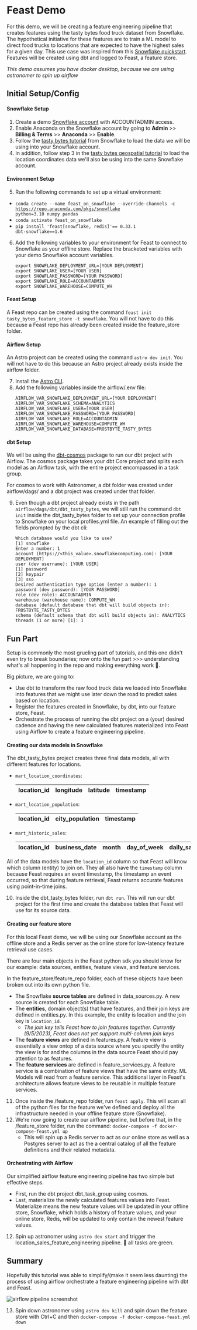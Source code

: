# Feast Demo

For this demo, we will be creating a feature engineering pipeline that creates features using the tasty bytes food truck dataset from Snowflake. The hypothetical initiative for these features are to train a ML model to direct food trucks to locations that are expected to have the highest sales for a given day. This use case was inspired from this [Snowflake quickstart](https://quickstarts.snowflake.com/guide/tasty_bytes_snowpark_101_for_data_science/#0). Features will be created using dbt and logged to Feast, a feature store. 

*This demo assumes you have docker desktop, because we are using astronomer to spin up airflow*

## Initial Setup/Config

#### Snowflake Setup
1. Create a demo [Snowflake account](https://www.snowflake.com/en/) with ACCOUNTADMIN access.
2. Enable Anaconda on the Snowflake account by going to <b>Admin</b> >> <b>Billing & Terms</b> >> <b>Anaconda</b> >> <b>Enable</b>.
3. Follow the [tasty bytes tutorial](https://quickstarts.snowflake.com/guide/tasty_bytes_introduction/index.html#0) from Snowflake to load the data we will be using into your Snowflake account.
4. In addition, follow step 3 in the [tasty bytes geospatial tutorial](https://quickstarts.snowflake.com/guide/tasty_bytes_zero_to_snowflake_geospatial/#2) to load the location coordinates data we'll also be using into the same Snowflake account.

#### Environment Setup

5. Run the following commands to set up a virtual environment:
- <code>conda create --name feast_on_snowflake --override-channels -c https://repo.anaconda.com/pkgs/snowflake python=3.10 numpy pandas</code>
- <code>conda activate feast_on_snowflake</code>
- <code>pip install 'feast[snowflake, redis]'== 0.33.1 dbt-snowflake==1.6</code>
6. Add the following variables to your environment for Feast to connect to Snowflake as your offline store. Replace the bracketed variables with your demo Snowflake account variables. 
    ```
    export SNOWFLAKE_DEPLOYMENT_URL=[YOUR DEPLOYMENT]
    export SNOWFLAKE_USER=[YOUR USER]
    export SNOWFLAKE_PASSWORD=[YOUR PASSWORD]
    export SNOWFLAKE_ROLE=ACCOUNTADMIN
    export SNOWFLAKE_WAREHOUSE=COMPUTE_WH
    ```

#### Feast Setup

A Feast repo can be created using the command `feast init tasty_bytes_feature_store -t snowflake`. You will not have to do this because a Feast repo has already been created inside the feature_store folder.

#### Airflow Setup
An Astro project can be created using the command `astro dev init`. You will not have to do this because an Astro project already exists inside the airflow folder.

7. Install the [Astro CLI](https://docs.astronomer.io/astro/cli/install-cli?tab=mac#install-the-astro-cli).
8. Add the following variables inside the airflow/.env file:
    ```
    AIRFLOW_VAR_SNOWFLAKE_DEPLOYMENT_URL=[YOUR DEPLOYMENT]
    AIRFLOW_VAR_SNOWFLAKE_SCHEMA=ANALYTICS
    AIRFLOW_VAR_SNOWFLAKE_USER=[YOUR USER]
    AIRFLOW_VAR_SNOWFLAKE_PASSWORD=[YOUR PASSWORD]
    AIRFLOW_VAR_SNOWFLAKE_ROLE=ACCOUNTADMIN
    AIRFLOW_VAR_SNOWFLAKE_WAREHOUSE=COMPUTE_WH
    AIRFLOW_VAR_SNOWFLAKE_DATABASE=FROSTBYTE_TASTY_BYTES
    ``` 



#### dbt Setup
We will be using the [dbt-cosmos](https://github.com/astronomer/astronomer-cosmos) package to run our dbt project with Airflow. The cosmos package takes your dbt Core project and splits each model as an Airflow task, with the entire project encompassed in a task group.

For cosmos to work with Astronomer, a dbt folder was created under airflow/dags/ and a dbt project was created under that folder.

9. Even though a dbt project already exists in the path `airflow/dags/dbt/dbt_tasty_bytes`, we will still run the command `dbt init` inside the dbt_tasty_bytes folder to set up your connection profile to Snowflake on your local profiles.yml file. An example of filling out the fields prompted by the dbt cli:
    ```
    Which database would you like to use?
    [1] snowflake
    Enter a number: 1
    account (https://<this_value>.snowflakecomputing.com): [YOUR DEPLOYMENT]
    user (dev username): [YOUR USER]
    [1] password
    [2] keypair
    [3] sso
    Desired authentication type option (enter a number): 1
    password (dev password): [YOUR PASSWORD]
    role (dev role): ACCOUNTADMIN
    warehouse (warehouse name): COMPUTE_WH
    database (default database that dbt will build objects in): FROSTBYTE_TASTY_BYTES
    schema (default schema that dbt will build objects in): ANALYTICS
    threads (1 or more) [1]: 1
    ```


## Fun Part

Setup is commonly the most grueling part of tutorials, and this one didn't even try to break boundaries; now onto the fun part >>> understanding what's all happening in the repo and making everything work 🦙.

Big picture, we are going to:
- Use dbt to transform the raw food truck data we loaded into Snowflake into features that we might use later down the road to predict sales based on location.
- Register the features created in Snowflake, by dbt, into our feature store, Feast.
- Orchestrate the process of running the dbt project on a (your) desired cadence and having the new calculated features materialized into Feast using Airflow to create a feature engineering pipeline.

#### Creating our data models in Snowflake

The dbt_tasty_bytes project creates three final data models, all with different features for locations. 
- `mart_location_coordinates`:

    | location_id | longitude | latitude | timestamp |
    | -- | -- | -- | -- |


- `mart_location_population`:

    | location_id | city_population | timestamp | 
    | -- | -- | -- |

- `mart_historic_sales`:

    | location_id | business_date | month | day_of_week | daily_sales | avg_previous_day_sales | avg_l10_day_sales | timestamp |
    | -- | -- | -- | -- | -- | -- | -- | -- |

All of the data models have the `location_id` column so that Feast will know which column (entity) to join on. They all also have the `timestamp` column because Feast requires an event timestamp, the timestamp an event occurred, so that during feature retrieval, Feast returns accurate features using point-in-time joins.


10. Inside the dbt_tasty_bytes folder, run `dbt run`. This will run our dbt project for the first time and create the database tables that Feast will use for its source data.

#### Creating our feature store

For this local Feast demo, we will be using our Snowflake account as the offline store and a Redis server as the online store for low-latency feature retrieval use cases.

There are four main objects in the Feast python sdk you should know for our example: data sources, entities, feature views, and feature services. 

In the feature_store/feature_repo folder, each of these objects have been broken out into its own python file. 
- The Snowflake <b>source tables</b> are defined in data_sources.py. A new source is created for each Snowflake table.
- The <b>entities</b>, domain object(s) that have features, and their join keys are defined in entities.py. In this example, the entity is location and the join key is `location_id`.
    - *The join key tells Feast how to join features together. Currently (9/5/2023), Feast does not yet support multi-column join keys* 
- The <b>feature views</b> are defined in features.py. A feature view is essentially a view ontop of a data source where you specify the entity the view is for and the columns in the data source Feast should pay attention to as features.
- The <b>feature services</b> are defined in feature_services.py. A feature service is a combination of feature views that have the same entity. ML Models will read from a feature service. This additional layer in Feast's architecture allows feature views to be reusable in multiple feature services.


11. Once inside the /feature_repo folder, run `feast apply`. This will scan all of the python files for the feature we've defined and deploy all the infrastructure needed in your offline feature store (Snowflake).
12. We're now going to create our airflow pipeline, but before that, in the /feature_store folder, run the command:
    `docker-compose -f docker-compose-feast.yml up` 
    - This will spin up a Redis server to act as our online store as well as a Postgres server to act as the a central catalog of all the feature definitions and their related metadata.

#### Orchestrating with Airflow

Our simplified airflow feature engineering pipeline has two simple but effective steps.
- First, run the dbt project dbt_task_group using cosmos.
- Last, materialize the newly calculated features values into Feast. Materialize means the new feature values will be updated in your offline store, Snowflake, which holds a history of feature values, and your online store, Redis, will be updated to only contain the newest feature values.

12. Spin up astronomer using `astro dev start` and trigger the location_sales_feature_engineering pipeline. 🤞 all tasks are green.

## Summary

Hopefully this tutorial was able to simplify/(make it seem less daunting) the process of using airflow orchestrate a feature engineering pipeline with dbt and Feast. 

![airflow pipeline screenshot](static/successful_pipeline.png)

13. Spin down astronomer using `astro dev kill` and spin down the feature store with Ctrl+C and then `docker-compose -f docker-compose-feast.yml down`